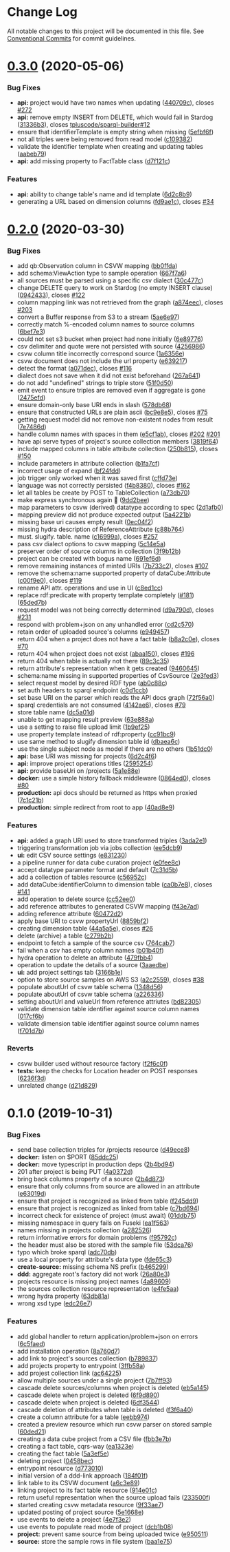 # Change Log

All notable changes to this project will be documented in this file.
See [Conventional Commits](https://conventionalcommits.org) for commit guidelines.

# [0.3.0](https://github.com/zazuko/data-cube-curation/compare/data-cube-curation-api@0.2.0...data-cube-curation-api@0.3.0) (2020-05-06)


### Bug Fixes

* **api:** project would have two names when updating ([440709c](https://github.com/zazuko/data-cube-curation/commit/440709c)), closes [#272](https://github.com/zazuko/data-cube-curation/issues/272)
* **api:** remove empty INSERT from DELETE, which would fail in Stardog ([31336b3](https://github.com/zazuko/data-cube-curation/commit/31336b3)), closes [tpluscode/sparql-builder#12](https://github.com/tpluscode/sparql-builder/issues/12)
* ensure that identifierTemplate is empty string when missing ([5efbf6f](https://github.com/zazuko/data-cube-curation/commit/5efbf6f))
* not all triples were being removed from read model ([c109382](https://github.com/zazuko/data-cube-curation/commit/c109382))
* validate the identifier template when creating and updating tables ([aabeb79](https://github.com/zazuko/data-cube-curation/commit/aabeb79))
* **api:** add missing property to FactTable class ([d7f121c](https://github.com/zazuko/data-cube-curation/commit/d7f121c))


### Features

* **api:** ability to change table's name and id template ([6d2c8b9](https://github.com/zazuko/data-cube-curation/commit/6d2c8b9))
* generating a URL based on dimension columns ([fd9ae1c](https://github.com/zazuko/data-cube-curation/commit/fd9ae1c)), closes [#34](https://github.com/zazuko/data-cube-curation/issues/34)





# [0.2.0](https://github.com/zazuko/data-cube-curation/compare/data-cube-curation-api@0.1.0...data-cube-curation-api@0.2.0) (2020-03-30)


### Bug Fixes

* add qb:Observation column in CSVW mapping ([bb0ffda](https://github.com/zazuko/data-cube-curation/commit/bb0ffda))
* add schema:ViewAction type to sample operation ([667f7a6](https://github.com/zazuko/data-cube-curation/commit/667f7a6))
* all sources must be parsed using a specific csv dialect ([30c477c](https://github.com/zazuko/data-cube-curation/commit/30c477c))
* change DELETE query to work on Stardog (no empty INSERT clause) ([0942433](https://github.com/zazuko/data-cube-curation/commit/0942433)), closes [#122](https://github.com/zazuko/data-cube-curation/issues/122)
* column mapping link was not retrieved from the graph ([a874eec](https://github.com/zazuko/data-cube-curation/commit/a874eec)), closes [#203](https://github.com/zazuko/data-cube-curation/issues/203)
* convert a Buffer response from S3 to a stream ([5ae6e97](https://github.com/zazuko/data-cube-curation/commit/5ae6e97))
* correctly match %-encoded column names to source columns ([6bef7e3](https://github.com/zazuko/data-cube-curation/commit/6bef7e3))
* could not set s3 bucket when project had none initially ([6e89776](https://github.com/zazuko/data-cube-curation/commit/6e89776))
* csv delimiter and quote were not persisted with source ([4256986](https://github.com/zazuko/data-cube-curation/commit/4256986))
* csvw column title incorrectly correspond source ([1a6356e](https://github.com/zazuko/data-cube-curation/commit/1a6356e))
* csvw document does not include the url property ([e639217](https://github.com/zazuko/data-cube-curation/commit/e639217))
* detect the format ([a071dec](https://github.com/zazuko/data-cube-curation/commit/a071dec)), closes [#116](https://github.com/zazuko/data-cube-curation/issues/116)
* dialect does not save when it did not exist beforehand ([267a641](https://github.com/zazuko/data-cube-curation/commit/267a641))
* do not add "undefined" strings to triple store ([51f0d50](https://github.com/zazuko/data-cube-curation/commit/51f0d50))
* emit event to ensure triples are removed even if aggregate is gone ([2475efd](https://github.com/zazuko/data-cube-curation/commit/2475efd))
* ensure domain-only base URI ends in slash ([578db68](https://github.com/zazuko/data-cube-curation/commit/578db68))
* ensure that constructed URLs are plain ascii ([bc9e8e5](https://github.com/zazuko/data-cube-curation/commit/bc9e8e5)), closes [#75](https://github.com/zazuko/data-cube-curation/issues/75)
* getting request model did not remove non-existent nodes from result ([7e7486d](https://github.com/zazuko/data-cube-curation/commit/7e7486d))
* handle column names with spaces in them ([e5cf1ab](https://github.com/zazuko/data-cube-curation/commit/e5cf1ab)), closes [#202](https://github.com/zazuko/data-cube-curation/issues/202) [#201](https://github.com/zazuko/data-cube-curation/issues/201)
* have api serve types of project's source collection members ([3819f64](https://github.com/zazuko/data-cube-curation/commit/3819f64))
* include mapped columns in table attribute collection ([250b815](https://github.com/zazuko/data-cube-curation/commit/250b815)), closes [#150](https://github.com/zazuko/data-cube-curation/issues/150)
* include parameters in attribute collection ([b1fa7cf](https://github.com/zazuko/data-cube-curation/commit/b1fa7cf))
* incorrect usage of expand ([bf24fdd](https://github.com/zazuko/data-cube-curation/commit/bf24fdd))
* job trigger only worked when it was saved first ([cffd73e](https://github.com/zazuko/data-cube-curation/commit/cffd73e))
* language was not correctly persisted ([f4b8380](https://github.com/zazuko/data-cube-curation/commit/f4b8380)), closes [#162](https://github.com/zazuko/data-cube-curation/issues/162)
* let all tables be create by POST to TableCollection ([a73db70](https://github.com/zazuko/data-cube-curation/commit/a73db70))
* make express synchronous again 🚀 ([9dd2bee](https://github.com/zazuko/data-cube-curation/commit/9dd2bee))
* map parameters to csvw (derived) datatype according to spec ([2d1afb0](https://github.com/zazuko/data-cube-curation/commit/2d1afb0))
* mapping preview did not produce expected output ([5a4221b](https://github.com/zazuko/data-cube-curation/commit/5a4221b))
* missing base uri causes empty result ([0ec04f2](https://github.com/zazuko/data-cube-curation/commit/0ec04f2))
* missing hydra description of ReferenceAttribute ([c88b764](https://github.com/zazuko/data-cube-curation/commit/c88b764))
* must. slugify. table. name ([c16999a](https://github.com/zazuko/data-cube-curation/commit/c16999a)), closes [#257](https://github.com/zazuko/data-cube-curation/issues/257)
* pass csv dialect options to csvw mapping ([5c14e5a](https://github.com/zazuko/data-cube-curation/commit/5c14e5a))
* preserver order of source columns in collection ([3f9b12b](https://github.com/zazuko/data-cube-curation/commit/3f9b12b))
* project can be created with bogus name ([691ef6d](https://github.com/zazuko/data-cube-curation/commit/691ef6d))
* remove remaining instances of minted URIs ([7b733c2](https://github.com/zazuko/data-cube-curation/commit/7b733c2)), closes [#107](https://github.com/zazuko/data-cube-curation/issues/107)
* remove the schema:name supported property of dataCube:Attribute ([c00f9e0](https://github.com/zazuko/data-cube-curation/commit/c00f9e0)), closes [#119](https://github.com/zazuko/data-cube-curation/issues/119)
* rename API attr. operations and use in UI ([c8ed1cc](https://github.com/zazuko/data-cube-curation/commit/c8ed1cc))
* replace rdf:predicate with property template completely ([#181](https://github.com/zazuko/data-cube-curation/issues/181)) ([65ded7b](https://github.com/zazuko/data-cube-curation/commit/65ded7b))
* request model was not being correctly determined ([d9a790d](https://github.com/zazuko/data-cube-curation/commit/d9a790d)), closes [#231](https://github.com/zazuko/data-cube-curation/issues/231)
* respond with problem+json on any unhandled error ([cd2c570](https://github.com/zazuko/data-cube-curation/commit/cd2c570))
* retain order of uploaded source's columns ([e949457](https://github.com/zazuko/data-cube-curation/commit/e949457))
* return 404 when a project does not have a fact table ([b8a2c0e](https://github.com/zazuko/data-cube-curation/commit/b8a2c0e)), closes [#70](https://github.com/zazuko/data-cube-curation/issues/70)
* return 404 when project does not exist ([abaa150](https://github.com/zazuko/data-cube-curation/commit/abaa150)), closes [#196](https://github.com/zazuko/data-cube-curation/issues/196)
* return 404 when table is actually not there ([89c3c35](https://github.com/zazuko/data-cube-curation/commit/89c3c35))
* return attribute's representation when it gets created ([9460645](https://github.com/zazuko/data-cube-curation/commit/9460645))
* schema:name missing in supported properties of CsvSource ([2e3fed3](https://github.com/zazuko/data-cube-curation/commit/2e3fed3))
* select request model by desired RDF type ([ab0c88c](https://github.com/zazuko/data-cube-curation/commit/ab0c88c))
* set auth headers to sparql endpoint ([c0d1ccb](https://github.com/zazuko/data-cube-curation/commit/c0d1ccb))
* set base URI on the parser which reads the API docs graph ([72f56a0](https://github.com/zazuko/data-cube-curation/commit/72f56a0))
* sparql credentials are not consumed ([4142ae6](https://github.com/zazuko/data-cube-curation/commit/4142ae6)), closes [#79](https://github.com/zazuko/data-cube-curation/issues/79)
* store table name ([dc5a01d](https://github.com/zazuko/data-cube-curation/commit/dc5a01d))
* unable to get mapping result preview ([63e888a](https://github.com/zazuko/data-cube-curation/commit/63e888a))
* use a setting to raise file upload limit ([1b9ef25](https://github.com/zazuko/data-cube-curation/commit/1b9ef25))
* use property template instead of rdf:property ([cc91bc9](https://github.com/zazuko/data-cube-curation/commit/cc91bc9))
* use same method to slugify dimension table id ([dbaea6c](https://github.com/zazuko/data-cube-curation/commit/dbaea6c))
* use the single subject node as model if there are no others ([1b51dc0](https://github.com/zazuko/data-cube-curation/commit/1b51dc0))
* **api:** base URI was missing for projects ([6d2c4f6](https://github.com/zazuko/data-cube-curation/commit/6d2c4f6))
* **api:** improve project operations titles ([2595254](https://github.com/zazuko/data-cube-curation/commit/2595254))
* **api:** provide baseUri on /projects ([5a1e88e](https://github.com/zazuko/data-cube-curation/commit/5a1e88e))
* **docker:** use a simple history fallback middleware ([0864ed0](https://github.com/zazuko/data-cube-curation/commit/0864ed0)), closes [#80](https://github.com/zazuko/data-cube-curation/issues/80)
* **production:** api docs should be returned as https when proxied ([7c1c21b](https://github.com/zazuko/data-cube-curation/commit/7c1c21b))
* **production:** simple redirect from root to app ([40ad8e9](https://github.com/zazuko/data-cube-curation/commit/40ad8e9))


### Features

* **api:** added a graph URI used to store transformed triples ([3ada2e1](https://github.com/zazuko/data-cube-curation/commit/3ada2e1))
* triggering transformation job via jobs collection ([ee5dcb9](https://github.com/zazuko/data-cube-curation/commit/ee5dcb9))
* **ui:** edit CSV source settings ([e831230](https://github.com/zazuko/data-cube-curation/commit/e831230))
* a pipeline runner for data cube curation project ([e0fee8c](https://github.com/zazuko/data-cube-curation/commit/e0fee8c))
* accept datatype parameter format and default ([7c31d5b](https://github.com/zazuko/data-cube-curation/commit/7c31d5b))
* add a collection of tables resource ([c56952c](https://github.com/zazuko/data-cube-curation/commit/c56952c))
* add dataCube:identifierColumn to dimension table ([ca0b7e8](https://github.com/zazuko/data-cube-curation/commit/ca0b7e8)), closes [#141](https://github.com/zazuko/data-cube-curation/issues/141)
* add operation to delete source ([cc52ee0](https://github.com/zazuko/data-cube-curation/commit/cc52ee0))
* add reference attributes to generated CSVW mapping ([f43e7ad](https://github.com/zazuko/data-cube-curation/commit/f43e7ad))
* adding reference attribute ([60472d2](https://github.com/zazuko/data-cube-curation/commit/60472d2))
* apply base URI to csvw propertyUrl ([8859bf2](https://github.com/zazuko/data-cube-curation/commit/8859bf2))
* creating dimension table ([44a5a5e](https://github.com/zazuko/data-cube-curation/commit/44a5a5e)), closes [#26](https://github.com/zazuko/data-cube-curation/issues/26)
* delete (archive) a table ([c279b2b](https://github.com/zazuko/data-cube-curation/commit/c279b2b))
* endpoint to fetch a sample of the source csv ([764cab7](https://github.com/zazuko/data-cube-curation/commit/764cab7))
* fail when a csv has empty column names ([b01b40f](https://github.com/zazuko/data-cube-curation/commit/b01b40f))
* hydra operation to delete an attribute ([479fbb4](https://github.com/zazuko/data-cube-curation/commit/479fbb4))
* operation to update the details of a source ([3aaedbe](https://github.com/zazuko/data-cube-curation/commit/3aaedbe))
* **ui:** add project settings tab ([3166b1e](https://github.com/zazuko/data-cube-curation/commit/3166b1e))
* option to store source samples on AWS S3 ([a2c2559](https://github.com/zazuko/data-cube-curation/commit/a2c2559)), closes [#38](https://github.com/zazuko/data-cube-curation/issues/38)
* populate aboutUrl of csvw table schema ([1348d56](https://github.com/zazuko/data-cube-curation/commit/1348d56))
* populate aboutUrl of csvw table schema ([a226336](https://github.com/zazuko/data-cube-curation/commit/a226336))
* setting aboutUrl and valueUrl from reference attriutes ([bd82305](https://github.com/zazuko/data-cube-curation/commit/bd82305))
* validate dimension table identifier against source column names ([017cf6b](https://github.com/zazuko/data-cube-curation/commit/017cf6b))
* validate dimension table identifier against source column names ([f701d7b](https://github.com/zazuko/data-cube-curation/commit/f701d7b))


### Reverts

* csvw builder used without resource factory ([f2f6c0f](https://github.com/zazuko/data-cube-curation/commit/f2f6c0f))
* **tests:** keep the checks for Location header on POST responses ([6236f3d](https://github.com/zazuko/data-cube-curation/commit/6236f3d))
* unrelated change ([d21d829](https://github.com/zazuko/data-cube-curation/commit/d21d829))





# 0.1.0 (2019-10-31)


### Bug Fixes

* send base collection triples for /projects resource ([d49ece8](https://github.com/zazuko/data-cube-curation/commit/d49ece8))
* **docker:** listen on $PORT ([85ddc25](https://github.com/zazuko/data-cube-curation/commit/85ddc25))
* **docker:** move typescript in production deps ([2b4bd94](https://github.com/zazuko/data-cube-curation/commit/2b4bd94))
* 201 after project is being PUT ([4a0372d](https://github.com/zazuko/data-cube-curation/commit/4a0372d))
* bring back columns property of a source ([2b4d873](https://github.com/zazuko/data-cube-curation/commit/2b4d873))
* ensure that only columns from source are allowed in an attribute ([e63019d](https://github.com/zazuko/data-cube-curation/commit/e63019d))
* ensure that project is recognized as linked from table ([f245dd9](https://github.com/zazuko/data-cube-curation/commit/f245dd9))
* ensure that project is recognized as linked from table ([c7bd694](https://github.com/zazuko/data-cube-curation/commit/c7bd694))
* incorrect check for existence of project (must await) ([01ddb75](https://github.com/zazuko/data-cube-curation/commit/01ddb75))
* missing namespace in query fails on Fuseki ([ea1f563](https://github.com/zazuko/data-cube-curation/commit/ea1f563))
* names missing in projects collection ([a282526](https://github.com/zazuko/data-cube-curation/commit/a282526))
* return informative errors for domain problems ([f95792c](https://github.com/zazuko/data-cube-curation/commit/f95792c))
* the header must also be stored with the sample file ([53dca76](https://github.com/zazuko/data-cube-curation/commit/53dca76))
* typo which broke sparql ([adc70db](https://github.com/zazuko/data-cube-curation/commit/adc70db))
* use a local property for attribute's data type ([fde65c3](https://github.com/zazuko/data-cube-curation/commit/fde65c3))
* **create-source:** missing schema NS prefix ([b465299](https://github.com/zazuko/data-cube-curation/commit/b465299))
* **ddd:** aggregate root's factory did not work ([26a80e3](https://github.com/zazuko/data-cube-curation/commit/26a80e3))
* projects resource is missing project names ([4a89609](https://github.com/zazuko/data-cube-curation/commit/4a89609))
* the sources collection resource representation ([e4fe5aa](https://github.com/zazuko/data-cube-curation/commit/e4fe5aa))
* wrong hydra property ([63db81a](https://github.com/zazuko/data-cube-curation/commit/63db81a))
* wrong xsd type ([edc26e7](https://github.com/zazuko/data-cube-curation/commit/edc26e7))


### Features

* add global handler to return application/problem+json on errors ([6c5faed](https://github.com/zazuko/data-cube-curation/commit/6c5faed))
* add installation operation ([8a760d7](https://github.com/zazuko/data-cube-curation/commit/8a760d7))
* add link to project's sources collection ([b789837](https://github.com/zazuko/data-cube-curation/commit/b789837))
* add projects property to entrypoint ([3ffb58a](https://github.com/zazuko/data-cube-curation/commit/3ffb58a))
* add projest collection link ([ac64225](https://github.com/zazuko/data-cube-curation/commit/ac64225))
* allow multiple sources under a single project ([7b7ff93](https://github.com/zazuko/data-cube-curation/commit/7b7ff93))
* cascade delete sources/columns when project is deleted ([eb5a145](https://github.com/zazuko/data-cube-curation/commit/eb5a145))
* cascade delete when project is deleted ([6f9d890](https://github.com/zazuko/data-cube-curation/commit/6f9d890))
* cascade delete when project is deleted ([6df3544](https://github.com/zazuko/data-cube-curation/commit/6df3544))
* cascade deletion of attributes when table is deleted ([f3f6a40](https://github.com/zazuko/data-cube-curation/commit/f3f6a40))
* create a column attribute for a table ([eebb974](https://github.com/zazuko/data-cube-curation/commit/eebb974))
* created a preview resource which run csvw parser on stored sample ([60ded21](https://github.com/zazuko/data-cube-curation/commit/60ded21))
* creating a data cube project from a CSV file ([fbb3e7b](https://github.com/zazuko/data-cube-curation/commit/fbb3e7b))
* creating a fact table, cqrs-way ([ea1323e](https://github.com/zazuko/data-cube-curation/commit/ea1323e))
* creating the fact table ([5a3ef5e](https://github.com/zazuko/data-cube-curation/commit/5a3ef5e))
* deleting project ([0458bec](https://github.com/zazuko/data-cube-curation/commit/0458bec))
* entrypoint resource ([d773010](https://github.com/zazuko/data-cube-curation/commit/d773010))
* initial version of a ddd-link approach ([184f01f](https://github.com/zazuko/data-cube-curation/commit/184f01f))
* link table to its CSVW document ([a6c3e89](https://github.com/zazuko/data-cube-curation/commit/a6c3e89))
* linking project to its fact table resource ([914e01c](https://github.com/zazuko/data-cube-curation/commit/914e01c))
* return useful representation when the source upload fails ([233500f](https://github.com/zazuko/data-cube-curation/commit/233500f))
* started creating csvw metadata resource ([9f33ae7](https://github.com/zazuko/data-cube-curation/commit/9f33ae7))
* updated posting of project source ([5e1668e](https://github.com/zazuko/data-cube-curation/commit/5e1668e))
* use events to delete a project ([4e7f3e2](https://github.com/zazuko/data-cube-curation/commit/4e7f3e2))
* use events to populate read mode of project ([dcb1b08](https://github.com/zazuko/data-cube-curation/commit/dcb1b08))
* **project:** prevent same source from being uploaded twice ([e950511](https://github.com/zazuko/data-cube-curation/commit/e950511))
* **source:** store the sample rows in file system ([baa1e75](https://github.com/zazuko/data-cube-curation/commit/baa1e75))
